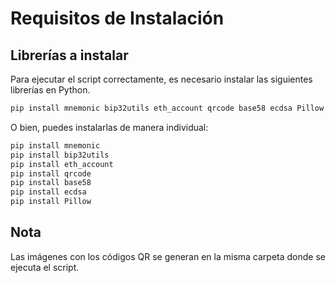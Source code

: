 # Requisitos de Instalación

## Librerías a instalar
Para ejecutar el script correctamente, es necesario instalar las siguientes librerías en Python.

```bash
pip install mnemonic bip32utils eth_account qrcode base58 ecdsa Pillow
```

O bien, puedes instalarlas de manera individual:

```bash
pip install mnemonic
pip install bip32utils
pip install eth_account
pip install qrcode
pip install base58
pip install ecdsa
pip install Pillow
```

## Nota
Las imágenes con los códigos QR se generan en la misma carpeta donde se ejecuta el script.

